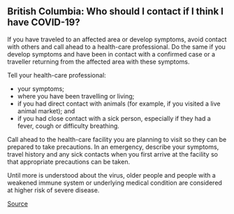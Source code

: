 ## British Columbia: Who should I contact if I think I have COVID-19?

If you have traveled to an affected area or develop symptoms, avoid contact with others and call ahead to a health-care professional. Do the same if you develop symptoms and have been in contact with a confirmed case or a traveller returning from the affected area with these symptoms.

Tell your health-care professional:

- your symptoms;
- where you have been travelling or living;
- if you had direct contact with animals (for example, if you visited a live animal market); and
- if you had close contact with a sick person, especially if they had a fever, cough or difficulty breathing.

Call ahead to the health-care facility you are planning to visit so they can be prepared to take precautions. In an emergency, describe your symptoms, travel history and any sick contacts when you first arrive at the facility so that appropriate precautions can be taken.

Until more is understood about the virus, older people and people with a weakened immune system or underlying medical condition are considered at higher risk of severe disease.

[Source](<http://www.bccdc.ca/health-info/diseases-conditions/coronavirus-(novel)#Information--about--the--virus>)
